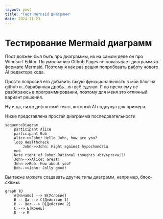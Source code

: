 ```yaml
---
layout: post
title: "Тест Mermaid диаграмм"
date: 2024-11-23
---
```


# Тестирование Mermaid диаграмм

Пост должен был быть про диаграммы, но на самом деле он про Windsurf Editor.
По умолчанию Github Pages не показывает диаграммыв формате Mermaid.
Поэтому я как раз решил попробовать работу нового AI редактора кода.

Просто попросил его добавить такую функциональность в мой блог на github и...барабанная дробь...он всё сделал.
Я по прежнему не разбираюсь в программировании, поэтому для меня это отличный вариант решения.


Ну и да, ниже дефолтный текст, который AI подсунул для примера.

Ниже представлена простая диаграмма последовательности:

```mermaid
sequenceDiagram
    participant Alice
    participant Bob
    Alice->>John: Hello John, how are you?
    loop Healthcheck
        John->>John: Fight against hypochondria
    end
    Note right of John: Rational thoughts <br/>prevail!
    John-->>Alice: Great!
    John->>Bob: How about you?
    Bob-->>John: Jolly good!
```

Вы также можете создавать другие типы диаграмм, например, блок-схемы:

```mermaid
graph TD
    A[Начало] --> B{Условие}
    B -- Да --> C[Действие 1]
    B -- Нет --> D[Действие 2]
    C --> E[Конец]
    D --> E
```
